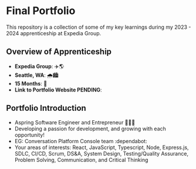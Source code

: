 # Final Portfolio

This repository is a collection of some of my key learnings during my 2023 - 2024 apprenticeship at Expedia Group.

## Overview of Apprenticeship
- **Expedia Group**: ✈️🌎
- **Seattle, WA**: 🌧️🏙️
- **15 Months**: 📆
- **Link to Portfolio Website PENDING**: 

## Portfolio Introduction
- Aspring Software Engineer and Entrepreneur 👨‍💻💡
- Developing a passion for development, and growing with each opportunity! 
- EG: Conversation Platform Console team :dependabot: 
- Your areas of interests: React, JavaScript, Typescript, Node, Express.js, SDLC, CI/CD, Scrum, DS&A, System Design, Testing/Quality Assurance, Problem Solving, Communication, and Critical Thinking 
